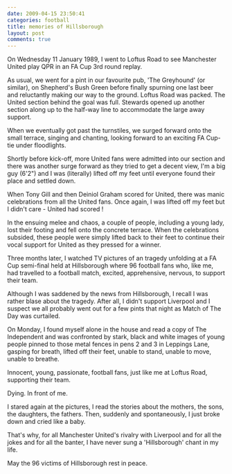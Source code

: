 ```yaml
---
date: 2009-04-15 23:50:41
categories: football
title: memories of Hillsborough
layout: post
comments: true
---
```

On Wednesday 11 January 1989, I went to Loftus Road to see Manchester
United play QPR in an FA Cup 3rd round replay.

As usual, we went for a pint in our favourite pub, 'The Greyhound' (or
similar), on Shepherd's Bush Green before finally spurning one last beer
and reluctantly making our way to the ground.
Loftus Road was packed. The United section behind the goal was full.
Stewards opened up another section along up to the half-way line to
accommodate the large away support.

When we eventually got past the turnstiles, we surged forward onto the
small terrace, singing and chanting, looking forward to an exciting FA
Cup-tie under floodlights.

Shortly before kick-off, more United fans were admitted into our section
and there was another surge forward as they tried to get a decent view,
I'm a big guy (6'2") and I was (literally) lifted off my feet until
everyone found their place and settled down.

When Tony Gill and then Deiniol Graham scored for United, there was
manic celebrations from all the United fans. Once again, I was lifted
off my feet but I didn't care - United had scored !

In the ensuing melee and chaos, a couple of people, including a young
lady, lost their footing and fell onto the concrete terrace. When the
celebrations subsided, these people were simply lifted back to their
feet to continue their vocal support for United as they pressed for a
winner.

Three months later, I watched TV pictures of an tragedy unfolding at a
FA Cup semi-final held at Hillsborough where 96 football fans who, like
me, had travelled to a football match, excited, apprehensive, nervous,
to support their team.

Although I was saddened by the news from Hillsborough, I recall I was
rather blase about the tragedy. After all, I didn't support Liverpool
and I suspect we all probably went out for a few pints that night as
Match of The Day was curtailed.

On Monday, I found myself alone in the house and read a copy of The
Independent and was confronted by stark, black and white images of young
people pinned to those metal fences in pens 2 and 3 in Leppings Lane,
gasping for breath, lifted off their feet, unable to stand, unable to
move, unable to breathe.

Innocent, young, passionate, football fans, just like me at Loftus Road,
supporting their team.

Dying. In front of me.

I stared again at the pictures, I read the stories about the mothers,
the sons, the daughters, the fathers. Then, suddenly and spontaneously,
I just broke down and cried like a baby.

That's why, for all Manchester United's rivalry with Liverpool and for
all the jokes and for all the banter, I have never sung a 'Hillsborough'
chant in my life.

May the 96 victims of Hillsborough rest in peace.
